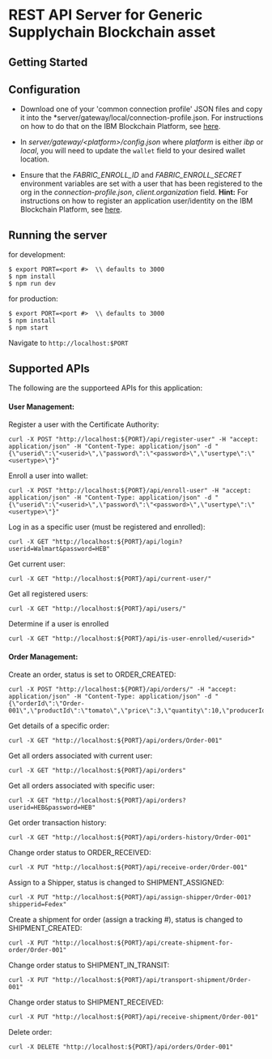 

# REST API Server for Generic Supplychain Blockchain asset

## Getting Started 

## Configuration

- Download one of your 'common connection profile' JSON files and copy it into the *server/gateway/local/connection-profile.json. For instructions on how to do that on the IBM Blockchain Platform, see [here](https://cloud.ibm.com/docs/services/blockchain/howto?topic=blockchain-ibp-console-app#ibp-console-app-profile).

- In *server/gateway/\<platform\>/config.json* where *platform* is either *ibp* or *local*, you will need to update the `wallet` field to your desired wallet location. 

- Ensure that the *FABRIC_ENROLL_ID* and *FABRIC_ENROLL_SECRET* environment variables are set with a user that has been registered to the org in the *connection-profile.json*, *client.organization* field. **Hint:** For instructions on how to register an application user/identity on the IBM Blockchain Platform, see [here](https://cloud.ibm.com/docs/services/blockchain/howto?topic=blockchain-ibp-console-app#ibp-console-app-identities).

## Running the server
for development:
```
$ export PORT=<port #>  \\ defaults to 3000
$ npm install
$ npm run dev
```
for production:
```
$ export PORT=<port #>  \\ defaults to 3000
$ npm install
$ npm start
```

Navigate to `http://localhost:$PORT`

## Supported APIs

The following are the supporteed APIs for this application:

#### User Management:
Register a user with the Certificate Authority:
```
curl -X POST "http://localhost:${PORT}/api/register-user" -H "accept: application/json" -H "Content-Type: application/json" -d "{\"userid\":\"<userid>\",\"password\":\"<password>\",\"usertype\":\"<usertype>\"}"
```
Enroll a user into wallet:
```
curl -X POST "http://localhost:${PORT}/api/enroll-user" -H "accept: application/json" -H "Content-Type: application/json" -d "{\"userid\":\"<userid>\",\"password\":\"<password>\",\"usertype\":\"<usertype>\"}"
```
Log in as a specific user (must be registered and enrolled):
```
curl -X GET "http://localhost:${PORT}/api/login?userid=Walmart&password=HEB"
```
Get current user:
```
curl -X GET "http://localhost:${PORT}/api/current-user/" 
```
Get all registered users:
```
curl -X GET "http://localhost:${PORT}/api/users/" 
```
Determine if a user is enrolled
```
curl -X GET "http://localhost:${PORT}/api/is-user-enrolled/<userid>"
```
#### Order Management:
Create an order, status is set to ORDER_CREATED:
```
curl -X POST "http://localhost:${PORT}/api/orders/" -H "accept: application/json" -H "Content-Type: application/json" -d "{\"orderId\":\"Order-001\",\"productId\":\"tomato\",\"price\":3,\"quantity\":10,\"producerId\":\"farm_001\",\"retailerId\":\"Walmart\"}"
```
Get details of a specific order:
```
curl -X GET "http://localhost:${PORT}/api/orders/Order-001"
```
Get all orders associated with current user:
```
curl -X GET "http://localhost:${PORT}/api/orders"
```
Get all orders associated with specific user:
```
curl -X GET "http://localhost:${PORT}/api/orders?userid=HEB&password=HEB"
```
Get order transaction history:
```
curl -X GET "http://localhost:${PORT}/api/orders-history/Order-001"
```
Change order status to ORDER_RECEIVED:
```
curl -X PUT "http://localhost:${PORT}/api/receive-order/Order-001"
```
Assign to a Shipper, status is changed to SHIPMENT_ASSIGNED:
```
curl -X PUT "http://localhost:${PORT}/api/assign-shipper/Order-001?shipperid=Fedex" 
```
Create a shipment for order (assign a tracking #), status is changed to SHIPMENT_CREATED:
```
curl -X PUT "http://localhost:${PORT}/api/create-shipment-for-order/Order-001" 
```
Change order status to SHIPMENT_IN_TRANSIT:
```
curl -X PUT "http://localhost:${PORT}/api/transport-shipment/Order-001" 
```
Change order status to SHIPMENT_RECEIVED:
```
curl -X PUT "http://localhost:${PORT}/api/receive-shipment/Order-001" 
```
Delete order:
```
curl -X DELETE "http://localhost:${PORT}/api/orders/Order-001" 
```


